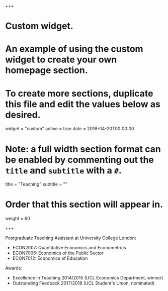 +++
# Custom widget.
# An example of using the custom widget to create your own homepage section.
# To create more sections, duplicate this file and edit the values below as desired.
widget = "custom"
active = true
date = 2016-04-20T00:00:00

# Note: a full width section format can be enabled by commenting out the `title` and `subtitle` with a `#`.
title = "Teaching"
subtitle = ""

# Order that this section will appear in.
weight = 60

+++

Postgraduate Teaching Assistant at University College London:

- ECON2007: Quantitative Economics and Econometrics
- ECON7005: Economics of the Public Sector
- ECON7012: Economics of Education

Awards:

- Excellence in Teaching 2014/2015 (UCL Economics Department, winner)
- Outstanding Feedback 2017/2018 (UCL Student's Union, nominated)
